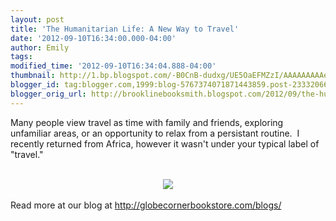 ```yaml
---
layout: post
title: 'The Humanitarian Life: A New Way to Travel'
date: '2012-09-10T16:34:00.000-04:00'
author: Emily
tags: 
modified_time: '2012-09-10T16:34:04.888-04:00'
thumbnail: http://1.bp.blogspot.com/-B0CnB-dudxg/UE5OaEFMZzI/AAAAAAAAAeU/_GgzTkbRVO8/s72-c/tutor-rachel.JPG
blogger_id: tag:blogger.com,1999:blog-5767374071871443859.post-2333206696938355253
blogger_orig_url: http://brooklinebooksmith.blogspot.com/2012/09/the-humanitarian-life-new-way-to-travel.html
---
```


Many people view travel as time with family and friends, exploring unfamiliar areas, or an opportunity to relax from a persistant routine.&nbsp; I recently returned from Africa, however it wasn't under your typical label of "travel."<br /><br /><div class="separator" style="clear: both; text-align: center;"><a href="http://1.bp.blogspot.com/-B0CnB-dudxg/UE5OaEFMZzI/AAAAAAAAAeU/_GgzTkbRVO8/s1600/tutor-rachel.JPG" imageanchor="1" style="margin-left: 1em; margin-right: 1em;"><img border="0" hea="true" src="http://1.bp.blogspot.com/-B0CnB-dudxg/UE5OaEFMZzI/AAAAAAAAAeU/_GgzTkbRVO8/s1600/tutor-rachel.JPG" /></a></div><br />Read more at our blog at <a href="http://globecornerbookstore.com/blogs/">http://globecornerbookstore.com/blogs/</a><br />